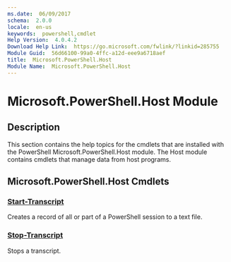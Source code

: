 ```yaml
---
ms.date:  06/09/2017
schema:  2.0.0
locale:  en-us
keywords:  powershell,cmdlet
Help Version:  4.0.4.2
Download Help Link:  https://go.microsoft.com/fwlink/?linkid=285755
Module Guid:  56d66100-99a0-4ffc-a12d-eee9a6718aef
title:  Microsoft.PowerShell.Host
Module Name:  Microsoft.PowerShell.Host
---
```

# Microsoft.PowerShell.Host Module

## Description

This section contains the help topics for the cmdlets that are installed with the PowerShell
Microsoft.PowerShell.Host module. The Host module contains cmdlets that manage data from host
programs.

## Microsoft.PowerShell.Host Cmdlets

### [Start-Transcript](Start-Transcript.md)
Creates a record of all or part of a PowerShell session to a text file.

### [Stop-Transcript](Stop-Transcript.md)
Stops a transcript.
